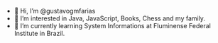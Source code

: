 - 👋 Hi, I’m @gustavogmfarias
- 👀 I’m interested in Java, JavaScript, Books, Chess and my family.
- 🌱 I’m currently learning System Informations at Fluminense Federal Institute in Brazil.


<!---
gustavogmfarias/gustavogmfarias is a ✨ special ✨ repository because its `README.md` (this file) appears on your GitHub profile.
You can click the Preview link to take a look at your changes.
--->
